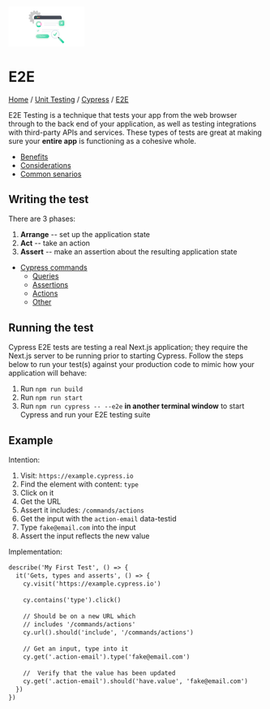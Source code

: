 <img src="../images/testing-visual.png" width=150px alt="testing visual"/>

# E2E

[Home](../../../Readme.md) / [Unit Testing](../../unit-testing.md) / [Cypress](../cypress.md) / [E2E](tool.md)

E2E Testing is a technique that tests your app from the web browser through to the back end of your application, as well as testing integrations with third-party APIs and services. These types of tests are great at making sure your **entire app** is functioning as a cohesive whole.

- [Benefits](https://docs.cypress.io/guides/core-concepts/testing-types#Benefits-of-end-to-end-tests)
- [Considerations](https://docs.cypress.io/guides/core-concepts/testing-types#Considerations-for-end-to-end-tests)
- [Common senarios](https://docs.cypress.io/guides/core-concepts/testing-types#Common-scenarios-for-end-to-end-tests)

## Writing the test

There are 3 phases: 
1. **Arrange** -- set up the application state
2. **Act** -- take an action
3. **Assert** -- make an assertion about the resulting application state

- [Cypress commands](https://docs.cypress.io/api/table-of-contents)
    - [Queries](https://docs.cypress.io/api/table-of-contents#Queries)
    - [Assertions](https://docs.cypress.io/api/table-of-contents#Assertions)
    - [Actions](https://docs.cypress.io/api/table-of-contents#Actions)
    - [Other](https://docs.cypress.io/api/table-of-contents#Other-Commands)

## Running the test

Cypress E2E tests are testing a real Next.js application; they require the Next.js server to be running prior to starting Cypress. Follow the steps below to run your test(s) against your production code to mimic how your application will behave:

1. Run `npm run build`
2. Run `npm run start`
3. Run `npm run cypress -- --e2e` **in another terminal window** to start Cypress and run your E2E testing suite

## Example

Intention:
1. Visit: `https://example.cypress.io`
2. Find the element with content: `type`
3. Click on it
4. Get the URL
5. Assert it includes: `/commands/actions`
6. Get the input with the `action-email` data-testid
7. Type `fake@email.com` into the input
8. Assert the input reflects the new value

Implementation:
```
describe('My First Test', () => {
  it('Gets, types and asserts', () => {
    cy.visit('https://example.cypress.io')

    cy.contains('type').click()

    // Should be on a new URL which
    // includes '/commands/actions'
    cy.url().should('include', '/commands/actions')

    // Get an input, type into it
    cy.get('.action-email').type('fake@email.com')

    //  Verify that the value has been updated
    cy.get('.action-email').should('have.value', 'fake@email.com')
  })
})
```